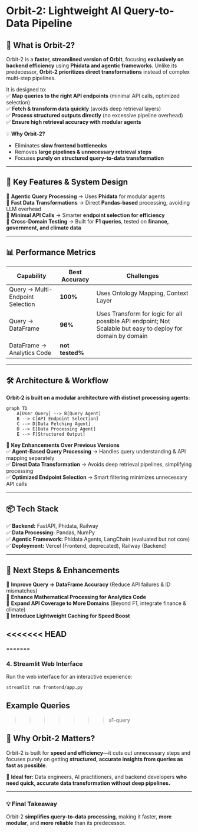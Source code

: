 # **Orbit-2: Lightweight AI Query-to-Data Pipeline**  

## **🚀 What is Orbit-2?**  
Orbit-2 is a **faster, streamlined version of Orbit**, focusing **exclusively on backend efficiency** using **Phidata and agentic frameworks**. Unlike its predecessor, **Orbit-2 prioritizes direct transformations** instead of complex multi-step pipelines.

It is designed to:  
✅ **Map queries to the right API endpoints** (minimal API calls, optimized selection)  
✅ **Fetch & transform data quickly** (avoids deep retrieval layers)  
✅ **Process structured outputs directly** (no excessive pipeline overhead)  
✅ **Ensure high retrieval accuracy with modular agents**  

💡 **Why Orbit-2?**  
- Eliminates **slow frontend bottlenecks**  
- Removes **large pipelines & unnecessary retrieval steps**  
- Focuses **purely on structured query-to-data transformation**  

---

## **🔹 Key Features & System Design**  

🚀 **Agentic Query Processing** → Uses **Phidata** for modular agents  
🚀 **Fast Data Transformations** → Direct **Pandas-based** processing, avoiding LLM overhead  
🚀 **Minimal API Calls** → Smarter **endpoint selection for efficiency**  
🚀 **Cross-Domain Testing** → Built for **F1 queries**, tested on **finance, government, and climate data**  

---

## **📊 Performance Metrics**  

| **Capability** | **Best Accuracy** | **Challenges** |
|---------------|------------------|---------------|
| Query → Multi-Endpoint Selection | **100%** | Uses Ontology Mapping, Context Layer |
| Query → DataFrame | **96%** | Uses Transform for logic for all possible API endpoint; Not Scalable but easy to deploy for domain by domain |
| DataFrame → Analytics Code | **not tested%** |  |

---

## **🛠️ Architecture & Workflow**  

**Orbit-2 is built on a modular architecture with distinct processing agents:**  

```mermaid
graph TD
    A[User Query] --> B[Query Agent]
    B --> C[API Endpoint Selection]
    C --> D[Data Fetching Agent]
    D --> E[Data Processing Agent]
    E --> F[Structured Output]
```

🚀 **Key Enhancements Over Previous Versions**  
✅ **Agent-Based Query Processing** → Handles query understanding & API mapping separately  
✅ **Direct Data Transformation** → Avoids deep retrieval pipelines, simplifying processing  
✅ **Optimized Endpoint Selection** → Smart filtering minimizes unnecessary API calls  

---

## **📦 Tech Stack**  

✅ **Backend:** FastAPI, Phidata, Railway  
✅ **Data Processing:** Pandas, NumPy  
✅ **Agentic Framework:** Phidata Agents, LangChain (evaluated but not core)  
✅ **Deployment:** Vercel (Frontend, deprecated), Railway (Backend)  

---
## **🔮 Next Steps & Enhancements**  

🔹 **Improve Query → DataFrame Accuracy** (Reduce API failures & ID mismatches)  
🔹 **Enhance Mathematical Processing for Analytics Code**  
🔹 **Expand API Coverage to More Domains** (Beyond F1, integrate finance & climate)  
🔹 **Introduce Lightweight Caching for Speed Boost**  

<<<<<<< HEAD
---
=======
### 4. Streamlit Web Interface
Run the web interface for an interactive experience:
```bash
streamlit run frontend/app.py
```

## Example Queries
>>>>>>> a1-query

## **📌 Why Orbit-2 Matters?**  
Orbit-2 is built for **speed and efficiency**—it cuts out unnecessary steps and focuses purely on getting **structured, accurate insights from queries as fast as possible**.  

📌 **Ideal for:** Data engineers, AI practitioners, and backend developers **who need quick, accurate data transformation without deep pipelines.**  

---

### **💡 Final Takeaway**  
Orbit-2 **simplifies query-to-data processing**, making it faster, **more modular**, and **more reliable** than its predecessor.
